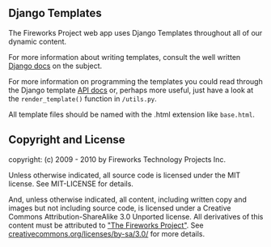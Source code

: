 Django Templates
----------------

The Fireworks Project web app uses Django Templates throughout all of our
dynamic content.

For more information about writing templates, consult the well written [Django
docs](http://docs.djangoproject.com/en/1.2/topics/templates/#topics-templates) on the subject.

For more information on programming the templates you could read through the
Django template [API docs](http://docs.djangoproject.com/en/1.2/ref/templates/api/#ref-templates-api) or, perhaps more useful, just have a look at the
`render_template()` function in `/utils.py`.

All template files should be named with the .html extension like `base.html`.

Copyright and License
---------------------
copyright: (c) 2009 - 2010 by Fireworks Technology Projects Inc.

Unless otherwise indicated, all source code is licensed under the MIT license.
See MIT-LICENSE for details.

And, unless otherwise indicated, all content, including written copy and images
but not including source code, is licensed under a Creative Commons
Attribution-ShareAlike 3.0 Unported license. All derivatives of this content
must be attributed to
["The Fireworks Project"](http://www.fireworksproject.com/). See
[creativecommons.org/licenses/by-sa/3.0/](http://creativecommons.org/licenses/by-sa/3.0/)
for more details.

